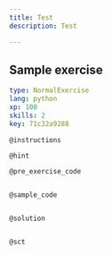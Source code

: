 ```yaml
---
title: Test
description: Test

---
```

## Sample exercise

```yaml
type: NormalExercise
lang: python
xp: 100
skills: 2
key: 71c32a9288
```


`@instructions`

`@hint`

`@pre_exercise_code`
```{python}

```

`@sample_code`
```{python}

```

`@solution`
```{python}

```

`@sct`
```{python}

```
